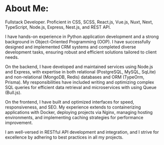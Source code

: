 # About Me:
Fullstack Developer. Proficient in CSS, SCSS, React.js, Vue.js, Nuxt, Next, TypeScript, Node.js, Express, Nest.js, and REST API.

I have hands-on experience in Python application development and a strong background in Object-Oriented Programming (OOP). I have successfully designed and implemented CRM systems and completed diverse development tasks, ensuring robust and efficient solutions tailored to client needs.

On the backend, I have developed and maintained services using Node.js and Express, with expertise in both relational (PostgreSQL, MySQL, SqLite) and non-relational (MongoDB, Redis) databases and ORM (TypeOrm, Prisma). My responsibilities have included writing and optimizing complex SQL queries for efficient data retrieval and microservices with using Queue (Bull.js).

On the frontend, I have built and optimized interfaces for speed, responsiveness, and SEO. My experience extends to containerizing applications with Docker, deploying projects via Nginx, managing hosting environments, and implementing caching strategies for performance improvement.

I am well-versed in RESTful API development and integration, and I strive for excellence by adhering to best practices in all my projects.
